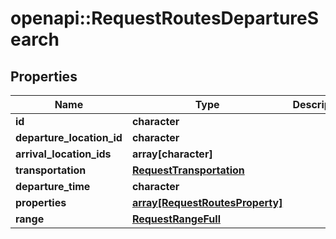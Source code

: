 # openapi::RequestRoutesDepartureSearch


## Properties
Name | Type | Description | Notes
------------ | ------------- | ------------- | -------------
**id** | **character** |  | 
**departure_location_id** | **character** |  | 
**arrival_location_ids** | **array[character]** |  | 
**transportation** | [**RequestTransportation**](RequestTransportation.md) |  | 
**departure_time** | **character** |  | 
**properties** | [**array[RequestRoutesProperty]**](RequestRoutesProperty.md) |  | 
**range** | [**RequestRangeFull**](RequestRangeFull.md) |  | [optional] 


